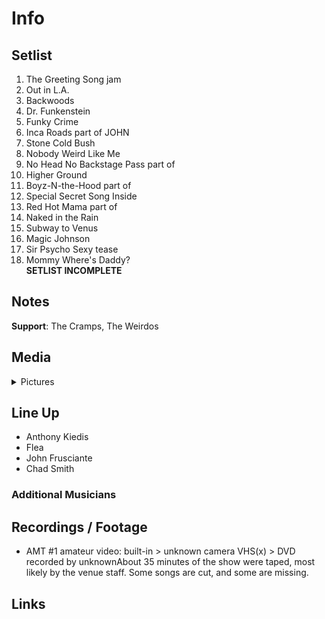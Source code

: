 # Info

## Setlist

1. The Greeting Song jam
2. Out in L.A.
3. Backwoods
4. Dr. Funkenstein
5. Funky Crime
6. Inca Roads part of JOHN
7. Stone Cold Bush
8. Nobody Weird Like Me
9. No Head No Backstage Pass part of
10. Higher Ground
11. Boyz-N-the-Hood part of
12. Special Secret Song Inside
13. Red Hot Mama part of
14. Naked in the Rain
15. Subway to Venus
16. Magic Johnson
17. Sir Psycho Sexy tease
18. Mommy Where's Daddy?
<br>**SETLIST INCOMPLETE**

## Notes

**Support**: The Cramps, The Weirdos

## Media 

<details>
  <summary>Pictures</summary>
  <!--<img alt="Setlist" title="Setlist" src="_.jpg" height="200" />
  <img alt="Flyer" title="Flyer" src="_.jpg" height="200" />
  <img alt="Clipper" title="Clipper" src="_.jpg" height="200" />
  <img alt="Ticket" title="Ticket" src="_.jpg" height="200" />
  -->
</details>

## Line Up

* Anthony Kiedis
* Flea
* John Frusciante
* Chad Smith

### Additional Musicians

## Recordings / Footage

* AMT #1 amateur video: built-in > unknown camera VHS(x) > DVD recorded by unknownAbout 35 minutes of the show were taped, most likely by the venue staff. Some songs are cut, and some are missing.

## Links
